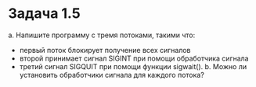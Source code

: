 # Задача 1.5
a. Напишите программу с тремя потоками, такими что: 
  - первый поток блокирует получение всех сигналов
  - второй принимает сигнал SIGINT при помощи обработчика сигнала
  - третий сигнал SIGQUIT при помощи функции sigwait().
b. Можно ли установить обработчики сигнала для каждого потока?

